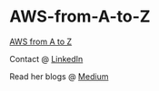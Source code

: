 # AWS-from-A-to-Z

<a href=""> AWS from A to Z </a>

<p> Contact @ <a href="https://www.linkedin.com/in/dasika-madhu-nimeshika/"> LinkedIn </a></p>
<p>Read her blogs @ <a href="https://madhue.medium.com"> Medium </a></p>
